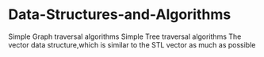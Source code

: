 # Data-Structures-and-Algorithms
Simple Graph traversal algorithms
Simple Tree traversal algorithms
The vector data structure,which is similar to the STL vector as much as possible
